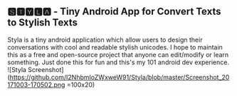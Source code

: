 ## 🆂🆃🆈🅻🅰  - Tiny Android App for Convert Texts to Stylish Texts
Styla is a tiny android application which allow users to design their conversations with cool and readable stylish unicodes. I hope to maintain this as a free and open-source project that anyone can edit/modify or learn something. Just done this for fun and this's my 101 android dev experience.
![Styla Screenshot](https://github.com/I2NhbmloZWxweW91/Styla/blob/master/Screenshot_20171003-170502.png =100x20)
